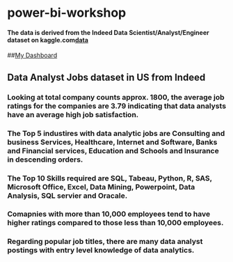 # power-bi-workshop
#### The data is derived from the Indeed Data Scientist/Analyst/Engineer dataset on kaggle.com[data](https://www.kaggle.com/elroyggj/indeed-dataset-data-scientistanalystengineer)

##[My Dashboard](https://app.powerbi.com/view?r=eyJrIjoiYzBmYzU0YzctNjJjYy00ODExLWIwMDQtODdiOTFkNWZjNTg4IiwidCI6IjEwMWRhNTg3LTE4NDMtNGY1Mi04YjhhLTE3YjA2OWM2NmQzMyIsImMiOjJ9&pageName=ReportSection)

## Data Analyst Jobs dataset in US from Indeed 

### Looking at total company counts approx. 1800, the average job ratings for the companies are 3.79 indicating that data analysts have an average high job satisfaction. 

### The Top 5 industires with data analytic jobs are Consulting and business Services, Healthcare, Internet and Software, Banks and Financial services, Education and Schools and Insurance in descending orders.

### The Top 10 Skills required are SQL, Tabeau, Python, R, SAS, Microsoft Office, Excel, Data Mining, Powerpoint, Data Analysis, SQL servier and Oracale. 

### Comapnies with more than 10,000 employees tend to have higher ratings compared to those less than 10,000 employees. 

### Regarding popular job titles, there are many data analyst postings with entry level knowledge of data analytics.   
